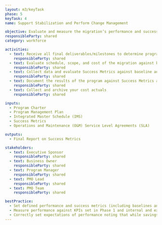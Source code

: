 ```yaml
---
layout: m3/keyTask
phase: 5
keyTask: 4
name: Support Stabilization and Perform Change Management

objective: Evaluate and measure the migration’s performance and success to determine if objectives were achieved.
responsibleParty: shared
category: workforce

activities:
  - text: Receive all final deliverables/milestones to determine program completion (S)
    responsibleParty: shared
  - text: Evaluate schedule, scope, and cost of the migration against baseline metrics
    responsibleParty: shared
  - text: Collect data and evaluate Success Metrics against baseline and targets
    responsibleParty: shared
  - text: Document the results of the program against Success Metrics and present results to USSM, provider and shared executives
    responsibleParty: shared
  - text: Collect and archive your cost actuals
    responsibleParty: shared

inputs:
  - Program Charter
  - Program Management Plan
  - Integrated Master Schedule (IMS)
  - Success Metrics
  - Operations and Maintenance (O&M) Service Level Agreements (SLA)

outputs:
  - Final Report on Success Metrics

stakeholders:
  - text: Executive Sponsor
    responsibleParty: shared
  - text: Business Owner
    responsibleParty: shared
  - text: Program Manager
    responsibleParty: shared
  - text: PMO Lead
    responsibleParty: shared
  - text: PMO Team
    responsibleParty: shared

bestPractice:
  - Set defined performance and success metrics (including baselines and targets) at the beginning of the program to be able to measure and communicate the benefits intended and ultimately achieved
  - Measure performance against KPIs set in Phase 1 and internal and external standards, including benchmarks.gsa.gov
  - Correctly set expectations of performance noting that while savings often are realized from shared support arrangements, the efficiencies do not appear immediately and in the short-run may appear to be more costly during the stabilization period
---
```

